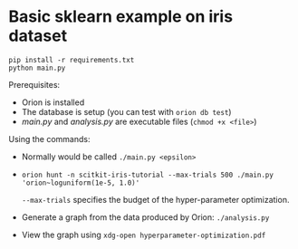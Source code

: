 # Basic sklearn example on iris dataset

```
pip install -r requirements.txt
python main.py
```

Prerequisites:
- Orion is installed
- The database is setup (you can test with `orion db test`)
- _main.py_ and _analysis.py_ are executable files (`chmod +x <file>`)

Using the commands: 

- Normally would be called `./main.py <epsilon>`
- `orion hunt -n scitkit-iris-tutorial --max-trials 500 ./main.py 'orion~loguniform(1e-5, 1.0)'`
    
    `--max-trials` specifies the budget of the hyper-parameter optimization.
   
- Generate a graph from the data produced by Orion: `./analysis.py`
- View the graph using `xdg-open hyperparameter-optimization.pdf`